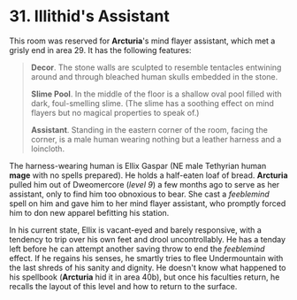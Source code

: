 # 31. Illithid's Assistant

This room was reserved for **Arcturia**'s mind flayer assistant, which met a grisly end in area 29. It has the following features:

>**Decor**. The stone walls are sculpted to resemble tentacles entwining around and through bleached human skulls embedded in the stone.
>
>**Slime Pool**. In the middle of the floor is a shallow oval pool filled with dark, foul-smelling slime. (The slime has a soothing effect on mind flayers but no magical properties to speak of.)
>
>**Assistant**. Standing in the eastern corner of the room, facing the corner, is a male human wearing nothing but a leather harness and a loincloth.
>

The harness-wearing human is Ellix Gaspar (NE male Tethyrian human **mage** with no spells prepared). He holds a half-eaten loaf of bread. **Arcturia** pulled him out of Dweomercore (*level 9*) a few months ago to serve as her assistant, only to find him too obnoxious to bear. She cast a *feeblemind* spell on him and gave him to her mind flayer assistant, who promptly forced him to don new apparel befitting his station.

In his current state, Ellix is vacant-eyed and barely responsive, with a tendency to trip over his own feet and drool uncontrollably. He has a tenday left before he can attempt another saving throw to end the *feeblemind* effect. If he regains his senses, he smartly tries to flee Undermountain with the last shreds of his sanity and dignity. He doesn't know what happened to his spellbook (**Arcturia** hid it in area 40b), but once his faculties return, he recalls the layout of this level and how to return to the surface.
